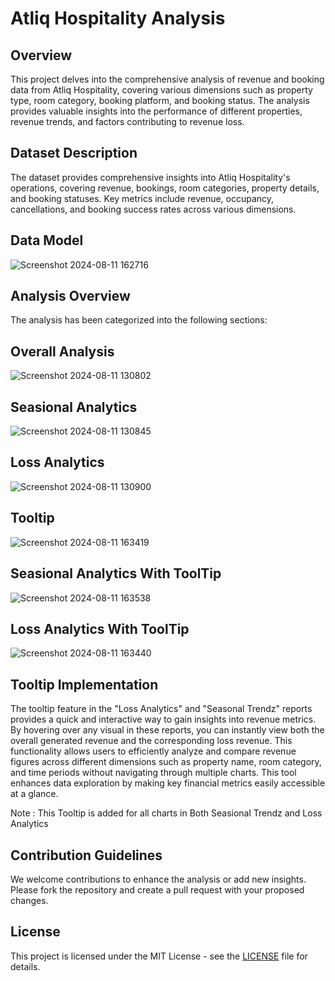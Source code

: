 # Atliq Hospitality Analysis

## Overview

This project delves into the comprehensive analysis of revenue and booking data from Atliq Hospitality, covering various dimensions such as property type, room category, booking platform, and booking status. The analysis provides valuable insights into the performance of different properties, revenue trends, and factors contributing to revenue loss.

## Dataset Description

The dataset provides comprehensive insights into Atliq Hospitality's operations, covering revenue, bookings, room categories, property details, and booking statuses. Key metrics include revenue, occupancy, cancellations, and booking success rates across various dimensions.

## Data Model

![Screenshot 2024-08-11 162716](https://github.com/user-attachments/assets/d3a8c944-adc5-47a7-b487-05f3b54c1837)


## Analysis Overview

The analysis has been categorized into the following sections:



## Overall Analysis 


![Screenshot 2024-08-11 130802](https://github.com/user-attachments/assets/087cead1-e8dd-4fd3-9c84-702b2e6f5bdc)


## Seasional Analytics


![Screenshot 2024-08-11 130845](https://github.com/user-attachments/assets/2d615817-bd2c-4aa6-afe2-c553ce959a87)




## Loss Analytics 

![Screenshot 2024-08-11 130900](https://github.com/user-attachments/assets/49b1b83c-3a82-4938-a2a3-b66e6fa032a2)




## Tooltip


![Screenshot 2024-08-11 163419](https://github.com/user-attachments/assets/318e6c6a-d3a7-4175-8510-71d2c3595052)


## Seasional Analytics With ToolTip
![Screenshot 2024-08-11 163538](https://github.com/user-attachments/assets/9b405127-6338-4c9d-991a-597cefb9dc82)

## Loss Analytics With ToolTip
![Screenshot 2024-08-11 163440](https://github.com/user-attachments/assets/fdc3f572-a34d-456f-9547-a370f472b28c)



## Tooltip Implementation


The tooltip feature in the "Loss Analytics" and "Seasonal Trendz" reports provides a quick and interactive way to gain insights into revenue metrics. By hovering over any visual in these reports, you can instantly view both the overall generated revenue and the corresponding loss revenue. This functionality allows users to efficiently analyze and compare revenue figures across different dimensions such as property name, room category, and time periods without navigating through multiple charts. This tool enhances data exploration by making key financial metrics easily accessible at a glance.

Note : This Tooltip is added for all charts in Both Seasional Trendz and Loss Analytics

## Contribution Guidelines

We welcome contributions to enhance the analysis or add new insights. Please fork the repository and create a pull request with your proposed changes.

## License

This project is licensed under the MIT License - see the [LICENSE](LICENSE) file for details.